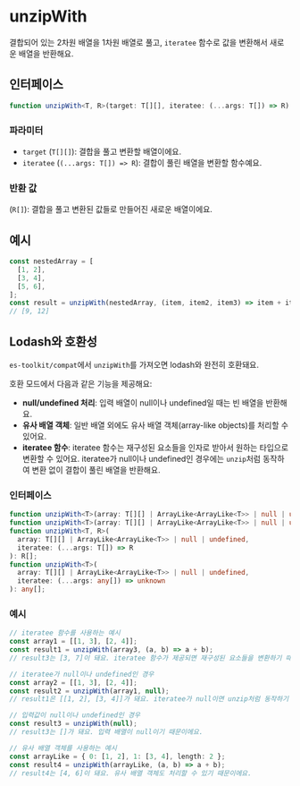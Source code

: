 # unzipWith

결합되어 있는 2차원 배열을 1차원 배열로 풀고, `iteratee` 함수로 값을 변환해서 새로운 배열을 반환해요.

## 인터페이스

```typescript
function unzipWith<T, R>(target: T[][], iteratee: (...args: T[]) => R): R[];
```

### 파라미터

- `target` (`T[][]`): 결합을 풀고 변환할 배열이에요.
- `iteratee` (`(...args: T[]) => R`): 결합이 풀린 배열을 변환할 함수예요.

### 반환 값

(`R[]`): 결합을 풀고 변환된 값들로 만들어진 새로운 배열이에요.

## 예시

```typescript
const nestedArray = [
  [1, 2],
  [3, 4],
  [5, 6],
];
const result = unzipWith(nestedArray, (item, item2, item3) => item + item2 + item3);
// [9, 12]
```

## Lodash와 호환성

`es-toolkit/compat`에서 `unzipWith`를 가져오면 lodash와 완전히 호환돼요.

호환 모드에서 다음과 같은 기능을 제공해요:

- **null/undefined 처리**: 입력 배열이 null이나 undefined일 때는 빈 배열을 반환해요.
- **유사 배열 객체**: 일반 배열 외에도 유사 배열 객체(array-like objects)를 처리할 수 있어요.
- **iteratee 함수**: iteratee 함수는 재구성된 요소들을 인자로 받아서 원하는 타입으로 변환할 수 있어요. iteratee가 null이나 undefined인 경우에는 `unzip`처럼 동작하여 변환 없이 결합이 풀린 배열을 반환해요.

### 인터페이스

```typescript
function unzipWith<T>(array: T[][] | ArrayLike<ArrayLike<T>> | null | undefined): T[][];
function unzipWith<T>(array: T[][] | ArrayLike<ArrayLike<T>> | null | undefined, iteratee?: null): T[][];
function unzipWith<T, R>(
  array: T[][] | ArrayLike<ArrayLike<T>> | null | undefined,
  iteratee: (...args: T[]) => R
): R[];
function unzipWith<T>(
  array: T[][] | ArrayLike<ArrayLike<T>> | null | undefined,
  iteratee: (...args: any[]) => unknown
): any[];
```

### 예시

```typescript
// iteratee 함수를 사용하는 예시
const array1 = [[1, 3], [2, 4]];
const result1 = unzipWith(array3, (a, b) => a + b);
// result3는 [3, 7]이 돼요. iteratee 함수가 제공되면 재구성된 요소들을 변환하기 때문이에요.

// iteratee가 null이나 undefined인 경우
const array2 = [[1, 3], [2, 4]];
const result2 = unzipWith(array1, null);
// result1은 [[1, 2], [3, 4]]가 돼요. iteratee가 null이면 unzip처럼 동작하기 때문이에요.

// 입력값이 null이나 undefined인 경우
const result3 = unzipWith(null);
// result3는 []가 돼요. 입력 배열이 null이기 때문이에요.

// 유사 배열 객체를 사용하는 예시
const arrayLike = { 0: [1, 2], 1: [3, 4], length: 2 };
const result4 = unzipWith(arrayLike, (a, b) => a + b);
// result4는 [4, 6]이 돼요. 유사 배열 객체도 처리할 수 있기 때문이에요.
```